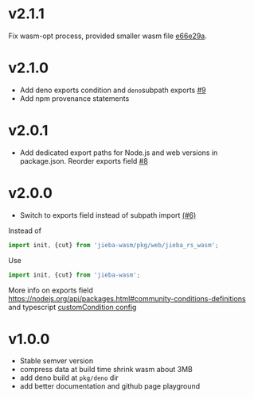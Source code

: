 # v2.1.1
Fix wasm-opt process, provided smaller wasm file [e66e29a](https://github.com/fengkx/jieba-wasm/commit/e66e29a).

# v2.1.0
- Add deno exports condition and `deno`subpath exports [#9](https://github.com/fengkx/jieba-wasm/pull/9)
- Add npm provenance statements

# v2.0.1
- Add dedicated export paths for Node.js and web versions in package.json. Reorder exports field [#8](https://github.com/fengkx/jieba-wasm/pull/8)

# v2.0.0
- Switch to exports field instead of subpath import [(#6)](https://github.com/fengkx/jieba-wasm/pull/6)

Instead of
```javascript
import init, {cut} from 'jieba-wasm/pkg/web/jieba_rs_wasm';
```
Use 
```typescript
import init, {cut} from 'jieba-wasm';
```

More info on exports field https://nodejs.org/api/packages.html#community-conditions-definitions and typescript [customCondition config](https://nodejs.org/api/packages.html#community-conditions-definitions)


# v1.0.0
- Stable semver version
- compress data at build time shrink wasm about 3MB
- add deno build at `pkg/deno` dir
- add better documentation and github page playground
